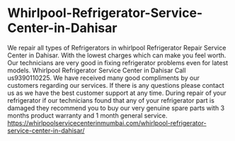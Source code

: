 # Whirlpool-Refrigerator-Service-Center-in-Dahisar
We repair all types of Refrigerators in whirlpool Refrigerator Repair Service Center in Dahisar.  With the lowest charges which can make you feel worth. Our technicians are very good in fixing refrigerator problems even for latest models. Whirlpool Refrigerator Service Center in Dahisar Call us9390110225. We have received many good compliments by our customers regarding our services. If there is any questions please contact us as we have the best customer support at any time. During repair of your refrigerator if our technicians found that any of your refrigerator part is damaged they recommend you to buy our very genuine spare parts with 3 months product warranty and 1 month general service. https://whirlpoolservicecenterinmumbai.com/whirlpool-refrigerator-service-center-in-dahisar/
